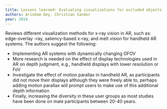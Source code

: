 ```yaml
---
title: Lessons learned: Evaluating visualizations for occluded objects in handheld augmented reality
authors: Arindam Dey, Christian Sandor
year: 2014
---
```



Reviews different visualization methods for x-ray vision in AR, such as: edge-overlay -ray, saliency-based x-ray, and melt vision for handheld AR systems. The authors suggest the following:
- Implementing AR systems with dynamically changing GFOV
- More research is needed on the effect of display technologies used in AR on depth judgment, e.g., handheld displays with lower resolution or FoV 
- Investigate the effect of motion parallax in handheld AR, as participants did not move their displays although they were freely able to, perhaps adding motion parallax will prompt users to make use of this additional depth information 
- Finally, increasing the diversity in these user groups as most studies have been done on male participants between 20-40 years. 
